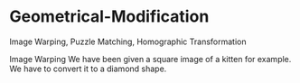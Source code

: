 # Geometrical-Modification
Image Warping, Puzzle Matching, Homographic Transformation

Image Warping
We have been given a square image of a kitten for example. We have to convert it to a diamond shape.
